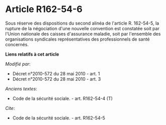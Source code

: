 # Article R162-54-6

Sous réserve des dispositions du second alinéa de l'article R. 162-54-5, la rupture de la négociation d'une nouvelle
convention est constatée soit par l'Union nationale des caisses d'assurance maladie, soit par l'ensemble des organisations
syndicales représentatives des professionnels de santé concernés.

**Liens relatifs à cet article**

_Modifié par_:

  - Décret n°2010-572 du 28 mai 2010 - art. 1
  - Décret n°2010-572 du 28 mai 2010 - art. 3

_Anciens textes_:

  - Code de la sécurité sociale. - art. R162-54-4 (T)

_Cite_:

  - Code de la sécurité sociale. - art. R162-54-5
